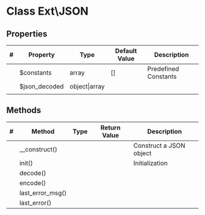 # Class Ext\JSON



## Properties

| #    | Property      | Type          | Default Value | Description          |
| ---- | ------------- | ------------- | ------------- | -------------------- |
|      | $constants    | array         | []            | Predefined Constants |
|      | $json_decoded | object\|array |               |                      |
|      |               |               |               |                      |



## Methods

| #    | Method           | Type | Return Value | Description             |
| ---- | ---------------- | ---- | ------------ | ----------------------- |
|      | __construct()    |      |              | Construct a JSON object |
|      | init()           |      |              | Initialization          |
|      | decode()         |      |              |                         |
|      | encode()         |      |              |                         |
|      | last_error_msg() |      |              |                         |
|      | last_error()     |      |              |                         |

